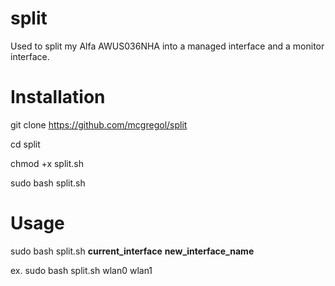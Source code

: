 # split
Used to split my Alfa AWUS036NHA into a managed interface and a monitor interface.

# Installation
git clone https://github.com/mcgregol/split

cd split

chmod +x split.sh

sudo bash split.sh

# Usage

sudo bash split.sh **current_interface** **new_interface_name**

ex. sudo bash split.sh wlan0 wlan1

